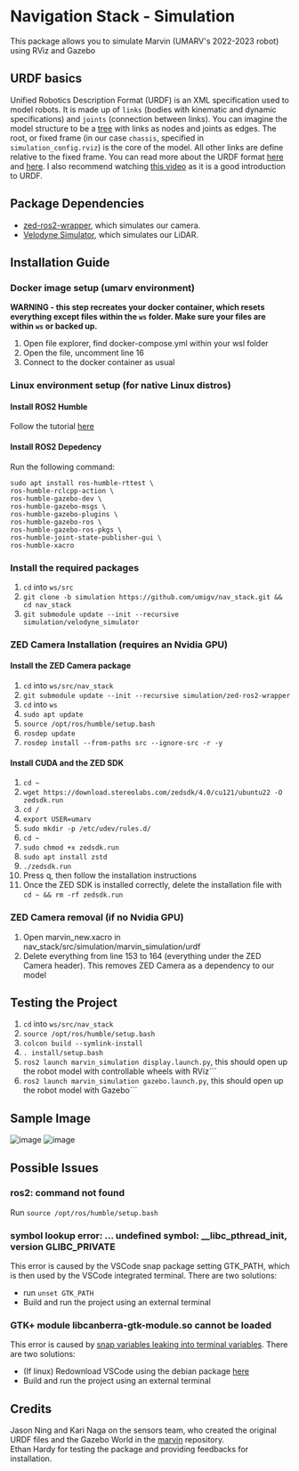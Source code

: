 # Navigation Stack - Simulation
This package allows you to simulate Marvin (UMARV's 2022-2023 robot) using RViz and Gazebo

## URDF basics
Unified Robotics Description Format (URDF) is an XML specification used to model robots. It is made up of ```links``` (bodies with kinematic and dynamic specifications) and ```joints``` (connection between links). You can imagine the model structure to be a [tree](https://en.wikipedia.org/wiki/Tree_(data_structure)) with links as nodes and joints as edges. The root, or fixed frame (in our case ```chassis```, specified in ```simulation_config.rviz```) is the core of the model. All other links are define relative to the fixed frame. You can read more about the URDF format [here](https://wiki.ros.org/urdf/XML) and [here](https://navigation.ros.org/setup_guides/urdf/setup_urdf.html#urdf-and-the-robot-state-publisher). I also recommend watching [this video](https://youtu.be/CwdbsvcpOHM?si=mOkKDYqQnHFhNE2T) as it is a good introduction to URDF.

## Package Dependencies
- [zed-ros2-wrapper](https://github.com/stereolabs/zed-ros2-wrapper), which simulates our camera.
- [Velodyne Simulator](https://github.com/ToyotaResearchInstitute/velodyne_simulator), which simulates our LiDAR.

## Installation Guide 
### Docker image setup (umarv environment)
**WARNING - this step recreates your docker container, which resets everything except files within the ```ws``` folder. Make sure your files are within ```ws``` or backed up.**
1. Open file explorer, find docker-compose.yml within your wsl folder
2. Open the file, uncomment line 16 
3. Connect to the docker container as usual

### Linux environment setup (for native Linux distros)
#### Install ROS2 Humble
Follow the tutorial [here](https://docs.ros.org/en/humble/Installation/Alternatives/Ubuntu-Development-Setup.html)

#### Install ROS2 Depedency 
Run the following command:
```
sudo apt install ros-humble-rttest \
ros-humble-rclcpp-action \
ros-humble-gazebo-dev \
ros-humble-gazebo-msgs \
ros-humble-gazebo-plugins \
ros-humble-gazebo-ros \
ros-humble-gazebo-ros-pkgs \
ros-humble-joint-state-publisher-gui \
ros-humble-xacro
```

### Install the required packages
1. ```cd``` into ```ws/src```
2. ```git clone -b simulation https://github.com/umigv/nav_stack.git && cd nav_stack```
3. ```git submodule update --init --recursive simulation/velodyne_simulator```

### ZED Camera Installation (requires an Nvidia GPU)

#### Install the ZED Camera package
1. ```cd``` into ```ws/src/nav_stack```
2. ```git submodule update --init --recursive simulation/zed-ros2-wrapper```
3. ```cd``` into ```ws```
4. ```sudo apt update```
5. ```source /opt/ros/humble/setup.bash```
6. ```rosdep update```
7. ```rosdep install --from-paths src --ignore-src -r -y```

#### Install CUDA and the ZED SDK
1. ```cd ~```
2. ```wget https://download.stereolabs.com/zedsdk/4.0/cu121/ubuntu22 -O zedsdk.run```
3. ```cd /```
4. ```export USER=umarv```
5. ```sudo mkdir -p /etc/udev/rules.d/```
6. ```cd ~```
7. ```sudo chmod +x zedsdk.run```
8. ```sudo apt install zstd```
9. ```./zedsdk.run```
10. Press q, then follow the installation instructions
11. Once the ZED SDK is installed correctly, delete the installation file with ```cd ~ && rm -rf zedsdk.run```

### ZED Camera removal (if no Nvidia GPU)
1. Open marvin_new.xacro in nav_stack/src/simulation/marvin_simulation/urdf
2. Delete everything from line 153 to 164 (everything under the ZED Camera header). This removes ZED Camera as a dependency to our model

## Testing the Project
1. ```cd``` into ```ws/src/nav_stack```
2. ```source /opt/ros/humble/setup.bash```
3. ```colcon build --symlink-install```
4. ```. install/setup.bash```
5. ```ros2 launch marvin_simulation display.launch.py```, this should open up the robot model with controllable wheels with RViz```
6. ```ros2 launch marvin_simulation gazebo.launch.py```, this should open up the robot model with Gazebo```

## Sample Image
![image](https://github.com/umigv/nav_stack/assets/71594512/cde0a60f-b5a3-47b7-b05a-c7afba1f751d)
![image](https://github.com/umigv/nav_stack/assets/71594512/0ef3b50e-5b1a-42f2-a5a8-bbf3d5d2e234)

## Possible Issues
### ros2: command not found
Run ```source /opt/ros/humble/setup.bash```

### symbol lookup error: ... undefined symbol: __libc_pthread_init, version GLIBC_PRIVATE
This error is caused by the VSCode snap package setting GTK_PATH, which is then used by the VSCode integrated terminal. There are two solutions:
- run ``` unset GTK_PATH ```
- Build and run the project using an external terminal

### GTK+ module libcanberra-gtk-module.so cannot be loaded  
This error is caused by [snap variables leaking into terminal variables](https://github.com/microsoft/vscode/issues/179086). There are two solutions:
- (If linux) Redownload VSCode using the debian package [here](https://code.visualstudio.com/download)
- Build and run the project using an external terminal

## Credits
Jason Ning and Kari Naga on the sensors team, who created the original URDF files and the Gazebo World in the [marvin](https://github.com/umigv/marvin/tree/main/urdf) repository.  
Ethan Hardy for testing the package and providing feedbacks for installation.
